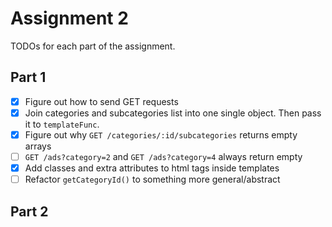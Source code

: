 # Assignment 2

TODOs for each part of the assignment.

## Part 1

- [x] Figure out how to send GET requests
- [x] Join categories and subcategories list into one single object. Then pass
  it to `templateFunc`.
- [x] Figure out why `GET /categories/:id/subcategories` returns empty arrays
- [ ] `GET /ads?category=2` and `GET /ads?category=4` always return empty
- [x] Add classes and extra attributes to html tags inside templates
- [ ] Refactor `getCategoryId()` to something more general/abstract

## Part 2

